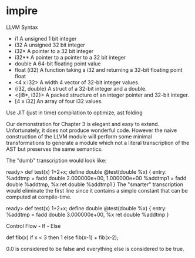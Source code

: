 # impire

LLVM Syntax

- i1	            A unsigned 1 bit integer
- i32	            A unsigned 32 bit integer
- i32*	            A pointer to a 32 bit integer
- i32**	            A pointer to a pointer to a 32 bit integer
- double	        A 64-bit floating point value
- float (i32)	    A function taking a i32 and returning a 32-bit floating point float
- <4 x i32>	        A width 4 vector of 32-bit integer values.
- {i32, double}	    A struct of a 32-bit integer and a double.
- <{i8*, i32}>	    A packed structure of an integer pointer and 32-bit integer.
- [4 x i32]	        An array of four i32 values.


Use JIT (just in time) compilation to optimize, ast folding 

Our demonstration for Chapter 3 is elegant and easy to extend. Unfortunately, it does not produce wonderful code. However the naive construction of the LLVM module will perform some minimal transformations to generate a module which not a literal transcription of the AST but preserves the same semantics.

The "dumb" transcription would look like:

ready> def test(x) 1+2+x;
define double @test(double %x) {
entry:
  %addtmp = fadd double 2.000000e+00, 1.000000e+00
  %addtmp1 = fadd double %addtmp, %x
  ret double %addtmp1
}
The "smarter" transcription would eliminate the first line since it contains a simple constant that can be computed at compile-time.

ready> def test(x) 1+2+x;
define double @test(double %x) {
entry:
  %addtmp = fadd double 3.000000e+00, %x
  ret double %addtmp
}

Control Flow - If - Else

def fib(x)
   if x < 3 then
      1
   else
      fib(x-1) + fib(x-2);

0.0 is considered to be false and everything else is considered to be true.
